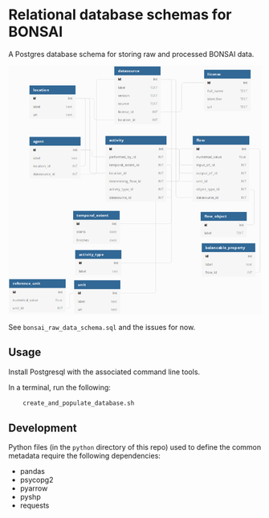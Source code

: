 # Relational database schemas for BONSAI

A Postgres database schema for storing raw and processed BONSAI data.

![schema graphic](https://github.com/BONSAMURAIS/schema/raw/master/images/raw-schema.png "Current draft schema")

See `bonsai_raw_data_schema.sql` and the issues for now.

## Usage

Install Postgresql with the associated command line tools.

In a terminal, run the following:

```bash
    create_and_populate_database.sh
```

## Development

Python files (in the `python` directory of this repo) used to define the common metadata require the following dependencies:

- pandas
- psycopg2
- pyarrow
- pyshp
- requests
